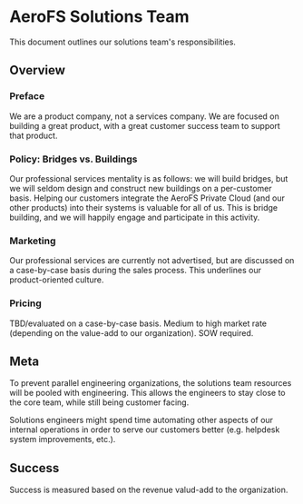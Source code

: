 # AeroFS Solutions Team

This document outlines our solutions team's responsibilities.

## Overview

### Preface

We are a product company, not a services company. We are focused on building a
great product, with a great customer success team to support that product.

### Policy: Bridges vs. Buildings

Our professional services mentality is as follows: we will build bridges, but
we will seldom design and construct new buildings on a per-customer basis.
Helping our customers integrate the AeroFS Private Cloud (and our other
products) into their systems is valuable for all of us. This is bridge
building, and we will happily engage and participate in this activity.

### Marketing

Our professional services are currently not advertised, but are discussed on a
case-by-case basis during the sales process. This underlines our
product-oriented culture.

### Pricing

TBD/evaluated on a case-by-case basis. Medium to high market rate (depending
on the value-add to our organization). SOW required.

## Meta

To prevent parallel engineering organizations, the solutions team resources
will be pooled with engineering. This allows the engineers to stay close to the
core team, while still being customer facing.

Solutions engineers might spend time automating other aspects of our internal
operations in order to serve our customers better (e.g. helpdesk system
improvements, etc.).

## Success

Success is measured based on the revenue valud-add to the organization.
